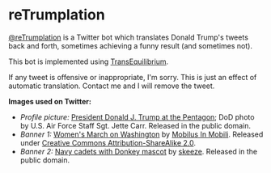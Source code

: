 reTrumplation
=============

[@reTrumplation](https://twitter.com/reTrumplation) is a Twitter bot which translates Donald Trump's tweets back and forth, sometimes achieving a funny result (and sometimes not).

This bot is implemented using [TransEquilibrium](https://github.com/barisione/transequilibrium/).

If any tweet is offensive or inappropriate, I'm sorry. This is just an effect of automatic translation. Contact me and I will remove the tweet.

**Images used on Twitter:**

* *Profile picture:* [President Donald J. Trump at the Pentagon](https://www.dvidshub.net/image/3127835/170127-d-gy869-006); DoD photo by U.S. Air Force Staff Sgt. Jette Carr. Released in the public domain.
* *Banner 1:* [Women's March on Washington](https://www.flickr.com/photos/mobili/32593123745/) by [Mobilus In Mobili](https://www.flickr.com/people/52257493@N00). Released under [Creative Commons Attribution-ShareAlike 2.0](https://creativecommons.org/licenses/by-sa/2.0/).
* *Banner 2:* [Navy cadets with Donkey mascot](https://pixabay.com/en/cadets-army-crowd-donkey-mascot-903048/) by [skeeze](https://pixabay.com/en/users/skeeze-272447/). Released in the public domain.
